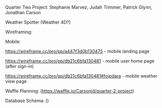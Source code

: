 Quarter Two Project: Stephanie Marvez, Judah Trimmer, Patrick Glynn, Jonathan Carson

Weather Spotter (Weather 4D?)

Wireframing: 

Mobile: 

https://wireframe.cc/pro/pp/a447f3d0b130475 - mobile landing page

https://wireframe.cc/pro/pp/db21c6bfa130481 - mobile user home page (after sign-in)

https://wireframe.cc/pro/pp/db21c6bfa130481#foipdara - mobile weather view page

Waffle Planning: (https://waffle.io/Carsonjd/quarter-2-project)

Database Schema: ()
